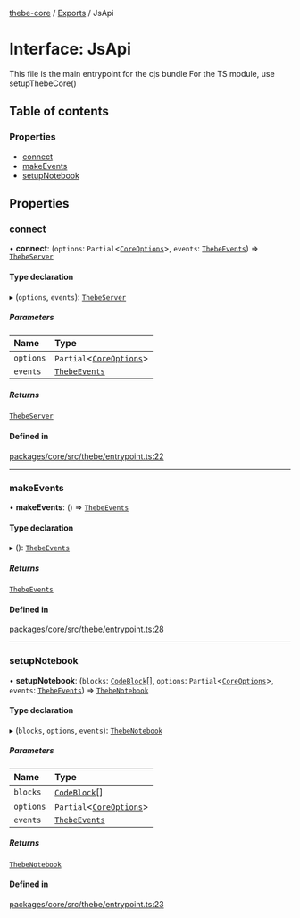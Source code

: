 [thebe-core](../README.md) / [Exports](../modules.md) / JsApi

# Interface: JsApi

This file is the main entrypoint for the cjs bundle
For the TS module, use setupThebeCore()

## Table of contents

### Properties

- [connect](JsApi.md#connect)
- [makeEvents](JsApi.md#makeevents)
- [setupNotebook](JsApi.md#setupnotebook)

## Properties

### connect

• **connect**: (`options`: `Partial`<[`CoreOptions`](CoreOptions.md)\>, `events`: [`ThebeEvents`](../classes/ThebeEvents.md)) => [`ThebeServer`](../classes/ThebeServer.md)

#### Type declaration

▸ (`options`, `events`): [`ThebeServer`](../classes/ThebeServer.md)

##### Parameters

| Name | Type |
| :------ | :------ |
| `options` | `Partial`<[`CoreOptions`](CoreOptions.md)\> |
| `events` | [`ThebeEvents`](../classes/ThebeEvents.md) |

##### Returns

[`ThebeServer`](../classes/ThebeServer.md)

#### Defined in

[packages/core/src/thebe/entrypoint.ts:22](https://github.com/executablebooks/thebe/blob/807ffe4/packages/core/src/thebe/entrypoint.ts#L22)

___

### makeEvents

• **makeEvents**: () => [`ThebeEvents`](../classes/ThebeEvents.md)

#### Type declaration

▸ (): [`ThebeEvents`](../classes/ThebeEvents.md)

##### Returns

[`ThebeEvents`](../classes/ThebeEvents.md)

#### Defined in

[packages/core/src/thebe/entrypoint.ts:28](https://github.com/executablebooks/thebe/blob/807ffe4/packages/core/src/thebe/entrypoint.ts#L28)

___

### setupNotebook

• **setupNotebook**: (`blocks`: [`CodeBlock`](CodeBlock.md)[], `options`: `Partial`<[`CoreOptions`](CoreOptions.md)\>, `events`: [`ThebeEvents`](../classes/ThebeEvents.md)) => [`ThebeNotebook`](../classes/ThebeNotebook.md)

#### Type declaration

▸ (`blocks`, `options`, `events`): [`ThebeNotebook`](../classes/ThebeNotebook.md)

##### Parameters

| Name | Type |
| :------ | :------ |
| `blocks` | [`CodeBlock`](CodeBlock.md)[] |
| `options` | `Partial`<[`CoreOptions`](CoreOptions.md)\> |
| `events` | [`ThebeEvents`](../classes/ThebeEvents.md) |

##### Returns

[`ThebeNotebook`](../classes/ThebeNotebook.md)

#### Defined in

[packages/core/src/thebe/entrypoint.ts:23](https://github.com/executablebooks/thebe/blob/807ffe4/packages/core/src/thebe/entrypoint.ts#L23)
